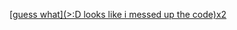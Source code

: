 [ [guess what](>:D looks like i messed up the code)x2 ](https://stackoverflow.com/questions/51357786/how-can-i-write-a-link-text-containing-a-square-bracket-in-markdown)